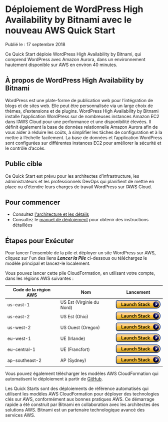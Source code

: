 # Déploiement de WordPress High Availability by Bitnami avec le nouveau AWS Quick Start

Publié le : 17 septembre 2018

Ce Quick Start déploie WordPress High Availability by Bitnami, qui comprend WordPress avec Amazon Aurora, dans un environnement hautement disponible sur AWS en environ 40 minutes.

## À propos de WordPress High Availability by Bitnami

WordPress est une plate-forme de publication web pour l’intégration de blogs et de sites web. Elle peut être personnalisée via un large choix de thèmes, d’extensions et de plugins. WordPress High Availability by Bitnami installe l’application WordPress sur de nombreuses instances Amazon EC2 dans l’AWS Cloud pour une performance et une disponibilité élevées. Il définit également la base de données relationnelle Amazon Aurora afin de vous aider à réduire les coûts, à simplifier les tâches de configuration et à la mettre à l’échelle facilement. La base de données et l’application WordPress sont configurées sur différentes instances EC2 pour améliorer la sécurité et le contrôle d’accès.

## Public cible

Ce Quick Start est prévu pour les architectes d’infrastructure, les administrateurs et les professionnels DevOps qui planifient de mettre en place ou d’étendre leurs charges de travail WordPress sur l’AWS Cloud.

## Pour commencer

- Consultez [l'architecture et les détails](lien_vers_l_architecture_et_les_details)
- Consultez le [manuel de déploiement](lien_vers_le_manuel_de_deploiement) pour obtenir des instructions détaillées

## Étapes pour Exécuter
Pour lancer l'ensemble de la pile et déployer un site WordPress sur AWS, cliquez sur l'un des liens ***Lancer la Pile*** ci-dessous ou téléchargez le modèle principal et lancez-le localement.

Vous pouvez lancer cette pile CloudFormation, en utilisant votre compte, dans les régions AWS suivantes :

| Code de la région AWS | Nom | Lancement |
| --- | --- | --- 
| us-east-1 |US Est (Virginie du Nord)| [![cloudformation-launch-stack](images/cloudformation-launch-stack.png)](https://console.aws.amazon.com/cloudformation/home?region=us-east-1#/stacks/new?stackName=FORM-AWS-FinOps-WordPress-HA-XXX&templateURL=https://s3.eu-west-3.amazonaws.com/detailled-report.ilki.fr/Template/wordpress-master.template) |
| us-east-2 |US Est (Ohio)| [![cloudformation-launch-stack](images/cloudformation-launch-stack.png)](https://console.aws.amazon.com/cloudformation/home?region=us-east-2#/stacks/new?stackName=FORM-AWS-FinOps-WordPress-HA-XXX&templateURL=https://s3.eu-west-3.amazonaws.com/detailled-report.ilki.fr/Template/wordpress-master.template) |
| us-west-2 |US Ouest (Oregon)| [![cloudformation-launch-stack](images/cloudformation-launch-stack.png)](https://console.aws.amazon.com/cloudformation/home?region=us-west-2#/stacks/new?stackName=FORM-AWS-FinOps-WordPress-HA-XXX&templateURL=https://s3.eu-west-3.amazonaws.com/detailled-report.ilki.fr/Template/wordpress-master.template) |
| eu-west-1 |UE (Irlande)| [![cloudformation-launch-stack](images/cloudformation-launch-stack.png)](https://console.aws.amazon.com/cloudformation/home?region=eu-west-1#/stacks/new?stackName=FORM-AWS-FinOps-WordPress-HA-XXX&templateURL=https://s3.eu-west-3.amazonaws.com/detailled-report.ilki.fr/Template/wordpress-master.template) |
| eu-central-1 |UE (Francfort)| [![cloudformation-launch-stack](images/cloudformation-launch-stack.png)](https://console.aws.amazon.com/cloudformation/home?region=eu-central-1#/stacks/new?stackName=FORM-AWS-FinOps-WordPress-HA-XXX&templateURL=https://s3.eu-west-3.amazonaws.com/detailled-report.ilki.fr/Template/wordpress-master.template) |
| ap-southeast-2 |AP (Sydney)| [![cloudformation-launch-stack](images/cloudformation-launch-stack.png)](https://console.aws.amazon.com/cloudformation/home?region=ap-southeast-2#/stacks/new?stackName=FORM-AWS-FinOps-WordPress-HA-XXX&templateURL=https://s3.eu-west-3.amazonaws.com/detailled-report.ilki.fr/Template/wordpress-master.template) |


Vous pouvez également télécharger les modèles AWS CloudFormation qui automatisent le déploiement à partir de [GitHub](lien_vers_le_repo_GitHub).


Les Quick Starts sont des déploiements de référence automatisés qui utilisent les modèles AWS CloudFormation pour déployer des technologies clés sur AWS, conformément aux bonnes pratiques AWS. Ce démarrage rapide a été construit par Bitnami en collaboration avec les architectes des solutions AWS. Bitnami est un partenaire technologique avancé des services AWS.
